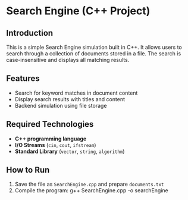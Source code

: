 # Search Engine (C++ Project)

## Introduction
This is a simple Search Engine simulation built in C++. It allows users to search through a collection of documents stored in a file. The search is case-insensitive and displays all matching results.  

## Features
- Search for keyword matches in document content  
- Display search results with titles and content  
- Backend simulation using file storage  

## Required Technologies
- **C++ programming language**  
- **I/O Streams** (`cin`, `cout`, `ifstream`)  
- **Standard Library** (`vector`, `string`, `algorithm`)  

## How to Run
1. Save the file as `SearchEngine.cpp` and prepare `documents.txt`  
2. Compile the program:   g++ SearchEngine.cpp -o searchEngine
